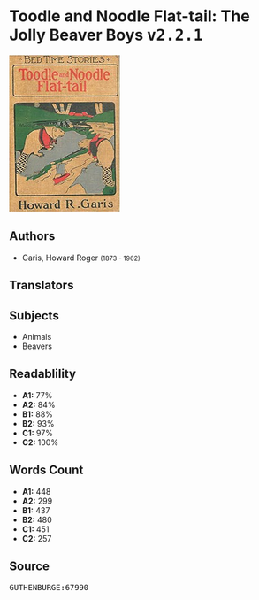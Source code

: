 # Toodle and Noodle Flat-tail: The Jolly Beaver Boys <kbd>v2.2.1</kbd>

![](./cover.medium.jpg "")

## Authors


 - Garis, Howard Roger <small>(1873 - 1962)</small>

## Translators



## Subjects


 - Animals
 - Beavers

## Readablility


 - **A1:** 77%
 - **A2:** 84%
 - **B1:** 88%
 - **B2:** 93%
 - **C1:** 97%
 - **C2:** 100%

## Words Count


 - **A1:** 448
 - **A2:** 299
 - **B1:** 437
 - **B2:** 480
 - **C1:** 451
 - **C2:** 257

## Source


<kbd>GUTHENBURGE:67990</kbd>

